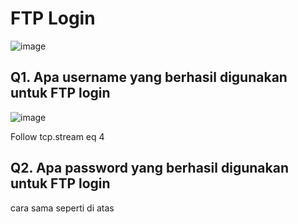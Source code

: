  # FTP Login

 ![image](https://github.com/user-attachments/assets/5474e456-b9f5-4434-afbb-8388e9c33918)

## Q1. Apa username yang berhasil digunakan untuk FTP login

![image](https://github.com/user-attachments/assets/7d6a2289-408b-4d57-b7e4-9d5185823bfb)

Follow tcp.stream eq 4

## Q2. Apa password yang berhasil digunakan untuk FTP login

cara sama seperti di atas
